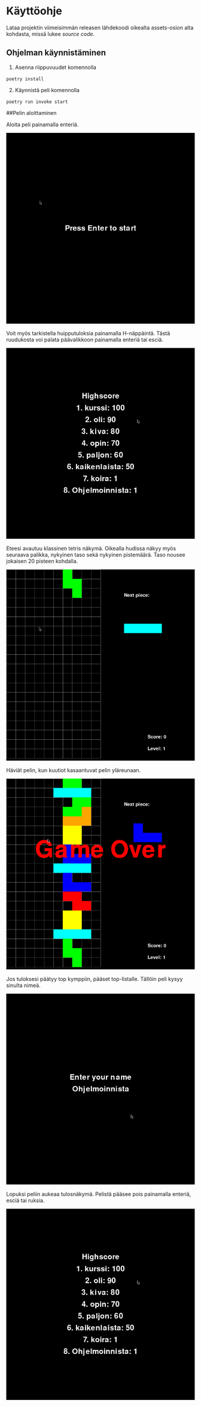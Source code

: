 # Käyttöohje

Lataa projektin viimeisimmän releasen lähdekoodi oikealta assets-osion alta kohdasta, missä lukee _source code_.

## Ohjelman käynnistäminen

1. Asenna riippuvuudet komennolla

```
poetry install
```

2. Käynnistä peli komennolla

```
poetry run invoke start
```
##Pelin aloittaminen

Aloita peli painamalla enteriä.

![](./kuvat/menu.png)

Voit myös tarkistella huipputuloksia painamalla H-näppäintä. Tästä ruudukosta voi palata päävalikkoon painamalla enteriä tai esciä.

![](./kuvat/highscore.full.png)


Eteesi avautuu klassinen tetris näkymä. Oikealla hudissa näkyy myös seuraava palikka, nykyinen taso sekä nykyinen pistemäärä. Taso nousee jokaisen 20 pisteen kohdalla.

![](./kuvat/start.png)

Häviät pelin, kun kuutiot kasaantuvat pelin yläreunaan.

![](./kuvat/gameover.png)

Jos tuloksesi päätyy top kymppiin, pääset top-listalle. Tällöin peli kysyy sinulta nimeä.

![](./kuvat/name_enter.png)

Lopuksi peliin aukeaa tulosnäkymä. Pelistä pääsee pois painamalla enteriä, esciä tai ruksia.

![](./kuvat/highscore.full.png)
